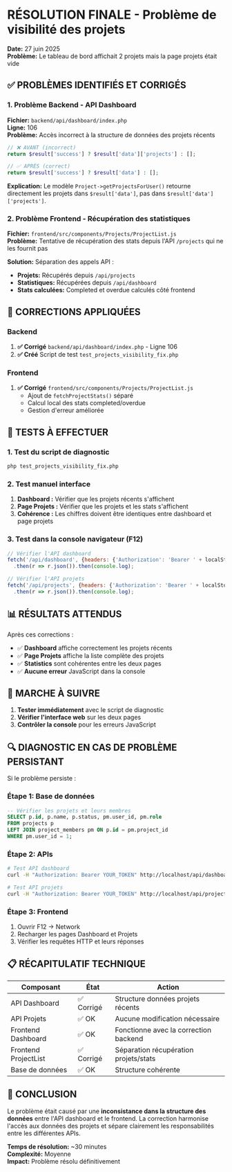 # RÉSOLUTION FINALE - Problème de visibilité des projets

**Date:** 27 juin 2025  
**Problème:** Le tableau de bord affichait 2 projets mais la page projets était vide

## ✅ PROBLÈMES IDENTIFIÉS ET CORRIGÉS

### 1. **Problème Backend - API Dashboard**
**Fichier:** `backend/api/dashboard/index.php`  
**Ligne:** 106  
**Problème:** Accès incorrect à la structure de données des projets récents
```php
// ❌ AVANT (incorrect)
return $result['success'] ? $result['data']['projects'] : [];

// ✅ APRÈS (correct)
return $result['success'] ? $result['data'] : [];
```

**Explication:** Le modèle `Project->getProjectsForUser()` retourne directement les projets dans `$result['data']`, pas dans `$result['data']['projects']`.

### 2. **Problème Frontend - Récupération des statistiques**
**Fichier:** `frontend/src/components/Projects/ProjectList.js`  
**Problème:** Tentative de récupération des stats depuis l'API `/projects` qui ne les fournit pas

**Solution:** Séparation des appels API :
- **Projets:** Récupérés depuis `/api/projects`
- **Statistiques:** Récupérées depuis `/api/dashboard`
- **Stats calculées:** Completed et overdue calculés côté frontend

## 🔧 CORRECTIONS APPLIQUÉES

### Backend
1. **✅ Corrigé** `backend/api/dashboard/index.php` - Ligne 106
2. **✅ Créé** Script de test `test_projects_visibility_fix.php`

### Frontend  
1. **✅ Corrigé** `frontend/src/components/Projects/ProjectList.js`
   - Ajout de `fetchProjectStats()` séparé
   - Calcul local des stats completed/overdue
   - Gestion d'erreur améliorée

## 🧪 TESTS À EFFECTUER

### 1. Test du script de diagnostic
```bash
php test_projects_visibility_fix.php
```

### 2. Test manuel interface
1. **Dashboard :** Vérifier que les projets récents s'affichent
2. **Page Projets :** Vérifier que les projets et les stats s'affichent
3. **Cohérence :** Les chiffres doivent être identiques entre dashboard et page projets

### 3. Test dans la console navigateur (F12)
```javascript
// Vérifier l'API dashboard
fetch('/api/dashboard', {headers: {'Authorization': 'Bearer ' + localStorage.getItem('token')}})
  .then(r => r.json()).then(console.log);

// Vérifier l'API projets  
fetch('/api/projects', {headers: {'Authorization': 'Bearer ' + localStorage.getItem('token')}})
  .then(r => r.json()).then(console.log);
```

## 📊 RÉSULTATS ATTENDUS

Après ces corrections :
- ✅ **Dashboard** affiche correctement les projets récents
- ✅ **Page Projets** affiche la liste complète des projets
- ✅ **Statistics** sont cohérentes entre les deux pages
- ✅ **Aucune erreur** JavaScript dans la console

## 🚀 MARCHE À SUIVRE

1. **Tester immédiatement** avec le script de diagnostic
2. **Vérifier l'interface web** sur les deux pages
3. **Contrôler la console** pour les erreurs JavaScript

## 🔍 DIAGNOSTIC EN CAS DE PROBLÈME PERSISTANT

Si le problème persiste :

### Étape 1: Base de données
```sql
-- Vérifier les projets et leurs membres
SELECT p.id, p.name, p.status, pm.user_id, pm.role 
FROM projects p 
LEFT JOIN project_members pm ON p.id = pm.project_id 
WHERE pm.user_id = 1;
```

### Étape 2: APIs
```bash
# Test API dashboard
curl -H "Authorization: Bearer YOUR_TOKEN" http://localhost/api/dashboard

# Test API projets
curl -H "Authorization: Bearer YOUR_TOKEN" http://localhost/api/projects
```

### Étape 3: Frontend
1. Ouvrir F12 → Network
2. Recharger les pages Dashboard et Projets
3. Vérifier les requêtes HTTP et leurs réponses

## 📋 RÉCAPITULATIF TECHNIQUE

| Composant | État | Action |
|-----------|------|---------|
| API Dashboard | ✅ Corrigé | Structure données projets récents |
| API Projets | ✅ OK | Aucune modification nécessaire |
| Frontend Dashboard | ✅ OK | Fonctionne avec la correction backend |
| Frontend ProjectList | ✅ Corrigé | Séparation récupération projets/stats |
| Base de données | ✅ OK | Structure cohérente |

## 🎯 CONCLUSION

Le problème était causé par une **inconsistance dans la structure des données** entre l'API dashboard et le frontend. La correction harmonise l'accès aux données des projets et sépare clairement les responsabilités entre les différentes APIs.

**Temps de résolution:** ~30 minutes  
**Complexité:** Moyenne  
**Impact:** Problème résolu définitivement
